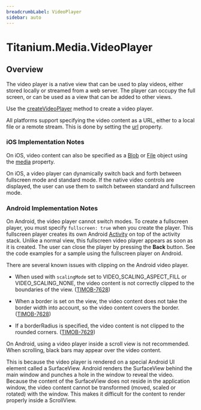 ```yaml
---
breadcrumbLabel: VideoPlayer
sidebar: auto
---
```


# Titanium.Media.VideoPlayer

<ProxySummary/>

## Overview

The video player is a native view that can be used to play videos, either stored
locally or streamed from a web server. The player can occupy the full screen, or can
be used as a view that can be added to other views.

Use the [createVideoPlayer](Titanium.Media.createVideoPlayer) method to create a video player.

All platforms support specifying the video content as a URL, either to a local file or
a remote stream. This is done by setting the [url](Titanium.Media.VideoPlayer.url) property.

### iOS Implementation Notes

On iOS, video content can also be specified as a [Blob](Titanium.Blob) or
[File](Titanium.Filesystem.File) object using the
[media](Titanium.Media.VideoPlayer.media) property.

On iOS, a video player can dynamically switch back and forth between fullscreen mode
and standard mode. If the native video controls are displayed, the user can use them
to switch between standard and fullscreen mode.

### Android Implementation Notes

On Android, the video player cannot switch modes. To create a fullscreen player, you
must specify `fullscreen: true` when you create the player. This fullscreen player
creates its own Android [Activity](Titanium.Android.Activity) on top of the activity stack.
Unlike a normal view, this fullscreen video player appears as soon as it is created.
The user can close the player by pressing the **Back** button. See the code examples for
a sample using the fullscreen player on Android.

There are several known issues with clipping on the Android video player.

* When used with `scalingMode` set to VIDEO_SCALING_ASPECT_FILL or VIDEO_SCALING_NONE,
  the video content is not correctly clipped to the boundaries of the view.
  ([TIMOB-7628](https://jira.appcelerator.org/browse/TIMOB-7628))

* When a border is set on the view, the video content does not take the border width
  into account, so the video content covers the border.
  ([TIMOB-7628](https://jira.appcelerator.org/browse/TIMOB-7628))

* If a borderRadius is specified, the video content is not clipped to the rounded
  corners. ([TIMOB-7629](https://jira.appcelerator.org/browse/TIMOB-7629))

On Android, using a video player inside a scroll view is not recommended. When scrolling,
black bars may appear over the video content.

This is because the video player is rendered on a special Android UI element called a SurfaceView.
Android renders the SurfaceView behind the main window and punches a hole in the window
to reveal the video.  Because the content of the SurfaceView does not reside in the application
window, the video content cannot be transformed (moved, scaled or rotated) with the window.
This makes it difficult for the content to render properly inside a ScrollView.

<ApiDocs/>
